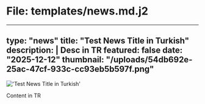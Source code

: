 # File: templates/news.md.j2
---
type: "news"
title: "Test News Title in Turkish"
description: |
  Desc in TR
featured: false
date: "2025-12-12"
thumbnail: "/uploads/54db692e-25ac-47cf-933c-cc93eb5b597f.png"
---

!['Test News Title in Turkish'](/uploads/54db692e-25ac-47cf-933c-cc93eb5b597f.png)

Content in TR